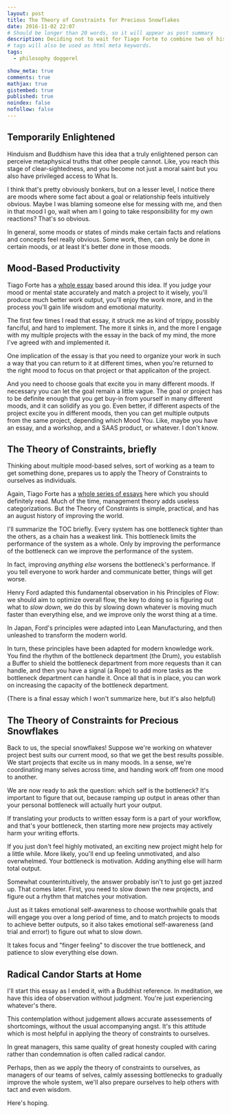 ```yaml
---
layout: post
title: The Theory of Constraints for Precious Snowflakes
date: 2016-11-02 22:07
# Should be longer than 20 words, so it will appear as post summary
description: Deciding not to wait for Tiago Forte to combine two of his best essays, here I apply management theory to mood-based producivity.
# tags will also be used as html meta keywords.
tags:
  - philosophy doggerel

show_meta: true
comments: true
mathjax: true
gistembed: true
published: true
noindex: false
nofollow: false
---
```


## Temporarily Enlightened<a id="orgheadline1"></a>

Hinduism and Buddhism have this idea that a truly enlightened person can
perceive metaphysical truths that other people cannot. Like, you reach this
stage of clear-sightedness, and you become not just a moral saint but you also
have privileged access to What Is.

I think that's pretty obviously bonkers, but on a lesser level, I notice there
are moods where some fact about a goal or relationship feels intuitively
obvious. Maybe I was blaming someone else for messing with me, and then in that
mood I go, wait when am I going to take responsibility for my own reactions?
That's so obvious.

In general, some moods or states of minds make certain facts and relations and
concepts feel really obvious. Some work, then, can only be done in certain
moods, or at least it's better done in those moods.

## Mood-Based Productivity<a id="orgheadline2"></a>

Tiago Forte has a [whole essay](https://medium.com/forte-labs/productivity-for-precious-snowflakes-68bb9d312362#.lu8v3mjr9) based around this idea. If you judge your mood or
mental state accurately and match a project to it wisely, you'll produce much
better work output, you'll enjoy the work more, and in the process you'll gain
life wisdom and emotional maturity.

The first few times I read that essay, it struck me as kind of trippy, possibly
fanciful, and hard to implement. The more it sinks in, and the more I engage
with my multiple projects with the essay in the back of my mind, the more I've
agreed with and implemented it.

One implication of the essay is that you need to organize your work in such a
way that you can return to it at different times, when you're returned to the
right mood to focus on that project or that applicaiton of the project. 

And you need to choose goals that excite you in many different moods. If
necessary you can let the goal remain a little vague. The goal or project has to
be definite enough that you get buy-in from yourself in many different moods,
and it can solidify as you go. Even better, if different aspects of the project
excite you in different moods, then you can get multiple outputs from the same
project, depending which Mood You. Like, maybe you have an essay, and a
workshop, and a SAAS product, or whatever. I don't know.

## The Theory of Constraints, briefly<a id="orgheadline3"></a>

Thinking about multiple mood-based selves, sort of working as a team to get
something done, prepares us to apply the Theory of Constraints to ourselves as
individuals.

Again, Tiago Forte has a [whole series of essays](https://medium.com/forte-labs/theory-of-constraints-101-2d4d9cf1916a#.ng5e9pz38) here which you should definitely
read. Much of the time, management theory adds useless categorizations. But the
Theory of Constraints is simple, practical, and has an august history of
improving the world.

I'll summarize the TOC briefly. Every system has one bottleneck tighter than the
others, as a chain has a weakest link. This bottleneck limits the performance of
the system as a whole. Only by improving the performance of the bottleneck can
we improve the performance of the system.

In fact, improving *anything else* worsens the bottleneck's performance. If you
tell everyone to work harder and communicate better, things will get worse.

Henry Ford adapted this fundamental observation in his Principles of Flow: we
should aim to optimize overall flow, the key to doing so is figuring out what to
*slow down*, we do this by slowing down whatever is moving much faster than
everything else, and we improve only the worst thing at a time.

In Japan, Ford's principles were adapted into Lean Manufacturing, and then
unleashed to transform the modern world.

In turn, these principles have been adapted for modern knowledge work. You find
the rhythm of the bottleneck department (the Drum), you establish a Buffer to
shield the bottleneck department from more requests than it can handle, and then
you have a signal (a Rope) to add more tasks as the bottleneck department can
handle it. Once all that is in place, you can work on increasing the capacity of
the bottleneck department.

(There is a final essay which I won't summarize here, but it's also helpful)

## The Theory of Constraints for Precious Snowflakes<a id="orgheadline4"></a>

Back to us, the special snowflakes! Suppose we're working on whatever project
best suits our current mood, so that we get the best results possible. We start
projects that excite us in many moods. In a sense, we're coordinating many
selves across time, and handing work off from one mood to another. 

We are now ready to ask the question: which self is the bottleneck? It's
important to figure that out, because ramping up output in areas other than your
personal bottleneck will actually hurt your output.

If translating your products to written essay form is a part of your workflow,
and that's your bottleneck, then starting more new projects may actively harm
your writing efforts.

If you just don't feel highly motivated, an exciting new project might help for
a little while. More likely, you'll end up feeling unmotivated, and also
overwhelmed. Your bottleneck is motivation. Adding anything else will harm total
output.

Somewhat counterintuitively, the answer probably isn't to just go get jazzed
up. That comes later. First, you need to slow down the new projects, and figure
out a rhythm that matches your motivation. 

Just as it takes emotional self-awareness to choose worthwhile goals that will
engage you over a long period of time, and to match projects to moods to achieve
better outputs, so it also takes emotional self-awareness (and trial and error!)
to figure out what to slow down. 

It takes focus and "finger feeling" to discover the true bottleneck, and
patience to slow everything else down.

## Radical Candor Starts at Home<a id="orgheadline5"></a>

I'll start this essay as I ended it, with a Buddhist reference. In meditation,
we have this idea of observation without judgment. You're just experiencing
whatever's there.

This contemplation without judgement allows accurate assessements of
shortcomings, without the usual accompanying angst. It's this attitude which is
most helpful in applying the theory of constraints to ourselves.

In great managers, this same quality of great honesty coupled with caring rather
than condemnation is often called radical candor.

Perhaps, then as we apply the theory of constraints to ourselves, as managers of
our teams of selves, calmly assessing bottlenecks to gradually improve the whole
system, we'll also prepare ourselves to help others with tact and even wisdom.

Here's hoping.

